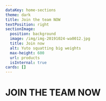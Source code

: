 ```yaml
---
dataKey: home-sections
theme: dark
title: Join the team NOW
textPosition: right
sectionImage:
  position: background
  image: /img/img-20191024-wa0012.jpg
  title: Join now
  alt: Yuto squatting big weights
  max-height: 600
  url: products
  isInternal: true
cards: []
---
```

# **JOIN THE TEAM NOW**